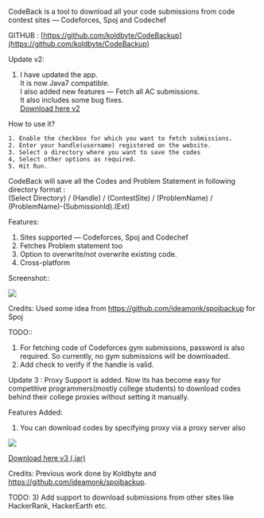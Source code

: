 CodeBack is a tool to download all your code submissions from code contest sites &mdash; Codeforces, Spoj and Codechef

GITHUB : [https://github.com/koldbyte/CodeBackup](https://github.com/koldbyte/CodeBackup)

Update v2:  
1) I have updated the app.  
It is now Java7 compatible.   
I also added new features &mdash; Fetch all AC submissions.   
It also includes some bug fixes.  
[Download here v2 ](https://github.com/koldbyte/CodeBackup/releases/download/Codeback_v2/CodeBackup_v2.jar)
  
  				
How to use it?  
  
	1. Enable the checkbox for which you want to fetch submissions.  
	2. Enter your handle(username) registered on the website.  
	3. Select a directory where you want to save the codes  
	4, Select other options as required.  
	5. Hit Run.  
				  
CodeBack will save all the Codes and Problem Statement in following directory format :  
(Select Directory) / (Handle) / (ContestSite) / (ProblemName) / (ProblemName)-(SubmissionId).(Ext)

Features:   
1) Sites supported &mdash; Codeforces, Spoj and Codechef  
2) Fetches Problem statement too  
3) Option to overwrite/not overwrite existing code.  
4) Cross-platform  

Screenshot::  
  
![ ](http://i.imgur.com/CMqeiP3.png)
  
Credits: Used some idea from https://github.com/ideamonk/spojbackup for Spoj  

TODO::  
1) For fetching code of Codeforces gym submissions, password is also required. So currently, no gym submissions will be downloaded.   
2) Add check to verify if the handle is valid.  






Update 3 : Proxy Support is added. Now its has become easy for competitive programmers(mostly college students) to download codes behind their college proxies without setting it manually.

Features Added:
1) You can download codes by specifying proxy via a proxy server also



![](https://cloud.githubusercontent.com/assets/5080310/12817606/dd7515bc-cb78-11e5-850c-036510ff5170.png)



[Download here v3 (.jar) ](https://github.com/devanshdalal/CodeBackup/releases/download/Codeback_v3/CodeBackup_v3.jar)



Credits: Previous work done by Koldbyte and https://github.com/ideamonk/spojbackup.

TODO:
3) Add support to download submissions from other sites like HackerRank, HackerEarth etc.
